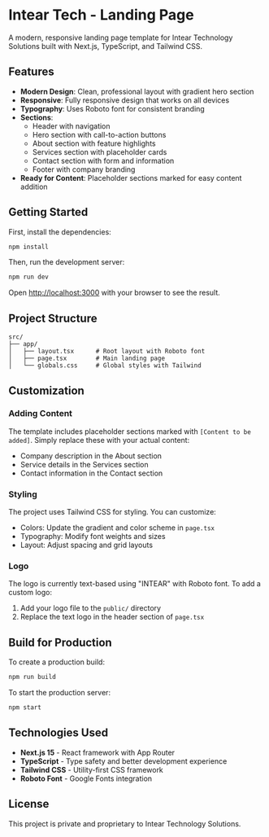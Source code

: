 # Intear Tech - Landing Page

A modern, responsive landing page template for Intear Technology Solutions built with Next.js, TypeScript, and Tailwind CSS.

## Features

- **Modern Design**: Clean, professional layout with gradient hero section
- **Responsive**: Fully responsive design that works on all devices
- **Typography**: Uses Roboto font for consistent branding
- **Sections**:
  - Header with navigation
  - Hero section with call-to-action buttons
  - About section with feature highlights
  - Services section with placeholder cards
  - Contact section with form and information
  - Footer with company branding
- **Ready for Content**: Placeholder sections marked for easy content addition

## Getting Started

First, install the dependencies:

```bash
npm install
```

Then, run the development server:

```bash
npm run dev
```

Open [http://localhost:3000](http://localhost:3000) with your browser to see the result.

## Project Structure

```
src/
├── app/
│   ├── layout.tsx      # Root layout with Roboto font
│   ├── page.tsx        # Main landing page
│   └── globals.css     # Global styles with Tailwind
```

## Customization

### Adding Content

The template includes placeholder sections marked with `[Content to be added]`. Simply replace these with your actual content:

- Company description in the About section
- Service details in the Services section
- Contact information in the Contact section

### Styling

The project uses Tailwind CSS for styling. You can customize:

- Colors: Update the gradient and color scheme in `page.tsx`
- Typography: Modify font weights and sizes
- Layout: Adjust spacing and grid layouts

### Logo

The logo is currently text-based using "INTEAR" with Roboto font. To add a custom logo:

1. Add your logo file to the `public/` directory
2. Replace the text logo in the header section of `page.tsx`

## Build for Production

To create a production build:

```bash
npm run build
```

To start the production server:

```bash
npm start
```

## Technologies Used

- **Next.js 15** - React framework with App Router
- **TypeScript** - Type safety and better development experience
- **Tailwind CSS** - Utility-first CSS framework
- **Roboto Font** - Google Fonts integration

## License

This project is private and proprietary to Intear Technology Solutions.
